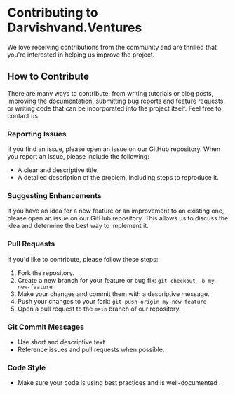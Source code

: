 # Contributing to Darvishvand.Ventures

We love receiving contributions from the community and are thrilled that you're interested in helping us improve the project.

## How to Contribute

There are many ways to contribute, from writing tutorials or blog posts, improving the documentation, submitting bug reports and feature requests, or writing code that can be incorporated into the project itself. Feel free to contact us.

### Reporting Issues

If you find an issue, please open an issue on our GitHub repository. When you report an issue, please include the following:

- A clear and descriptive title.
- A detailed description of the problem, including steps to reproduce it.

### Suggesting Enhancements

If you have an idea for a new feature or an improvement to an existing one, please open an issue on our GitHub repository. This allows us to discuss the idea and determine the best way to implement it.

### Pull Requests

If you'd like to contribute, please follow these steps:

1.  Fork the repository.
2.  Create a new branch for your feature or bug fix: `git checkout -b my-new-feature`
3.  Make your changes and commit them with a descriptive message.
4.  Push your changes to your fork: `git push origin my-new-feature`
5.  Open a pull request to the `main` branch of our repository.


### Git Commit Messages

- Use short and descriptive text.
- Reference issues and pull requests when possible.

### Code Style


- Make sure your code is using best practices and is well-documented .